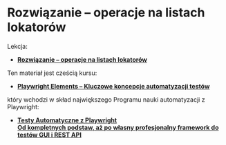 # Rozwiązanie – operacje na listach lokatorów

Lekcja:

- [**Rozwiązanie – operacje na listach lokatorów**](https://jaktestowac.pl/lesson/pw5s01l10/)

Ten materiał jest cześcią kursu:

- [**Playwright Elements – Kluczowe koncepcje automatyzacji testów**](https://jaktestowac.pl/course/playwright-elements/)

który wchodzi w skład największego Programu nauki automatyzacji z Playwright:

- [**Testy Automatyczne z Playwright <br/>Od kompletnych podstaw, aż po własny profesjonalny framework do testów GUI i REST API**](https://jaktestowac.pl/playwright)
